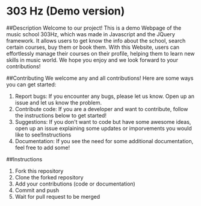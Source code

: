 # 303 Hz (Demo version)

##Description
Welcome to our project! This is a demo Webpage of the music school 303Hz, which was made in Javascript and the JQuery framework. It allows users to get know the info about the school, search certain courses, buy them or book them. With this Website, users can effortlessly manage their courses on their profile, helping them to learn new skills in music world. We hope you enjoy and we look forward to your contributions!

##Contributing
We welcome any and all contributions! Here are some ways you can get started:

1. Report bugs: If you encounter any bugs, please let us know. Open up an issue and let us know the problem.
2. Contribute code: If you are a developer and want to contribute, follow the instructions below to get started!
3. Suggestions: If you don't want to code but have some awesome ideas, open up an issue explaining some updates or imporvements you would like to see!Instructions
4. Documentation: If you see the need for some additional documentation, feel free to add some!

##Instructions
1. Fork this repository
2. Clone the forked repository
3. Add your contributions (code or documentation)
4. Commit and push
5. Wait for pull request to be merged
